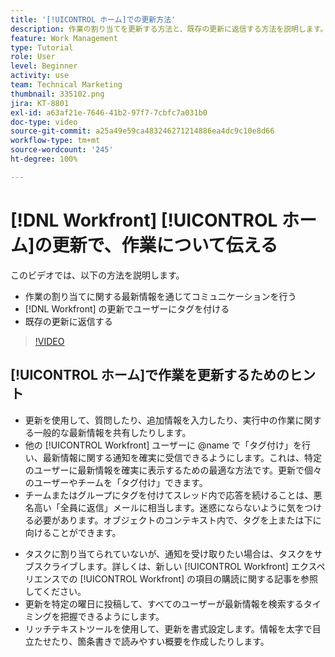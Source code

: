 ```yaml
---
title: '[!UICONTROL ホーム]での更新方法'
description: 作業の割り当てを更新する方法と、既存の更新に返信する方法を説明します。更新で  [!DNL Workfront]  ユーザーにタグを付けて、コミュニケーションについて通知されるようにします。
feature: Work Management
type: Tutorial
role: User
level: Beginner
activity: use
team: Technical Marketing
thumbnail: 335102.png
jira: KT-8801
exl-id: a63af21e-7646-41b2-97f7-7cbfc7a031b0
doc-type: video
source-git-commit: a25a49e59ca483246271214886ea4dc9c10e8d66
workflow-type: tm+mt
source-wordcount: '245'
ht-degree: 100%

---
```


# [!DNL Workfront] [!UICONTROL ホーム]の更新で、作業について伝える

このビデオでは、以下の方法を説明します。

* 作業の割り当てに関する最新情報を通じてコミュニケーションを行う
* [!DNL Workfront] の更新でユーザーにタグを付ける
* 既存の更新に返信する

>[!VIDEO](https://video.tv.adobe.com/v/335102/?quality=12&learn=on)

## [!UICONTROL ホーム]で作業を更新するためのヒント

* 更新を使用して、質問したり、追加情報を入力したり、実行中の作業に関する一般的な最新情報を共有したりします。
* 他の [!UICONTROL Workfront] ユーザーに @name で「タグ付け」を行い、最新情報に関する通知を確実に受信できるようにします。これは、特定のユーザーに最新情報を確実に表示するための最適な方法です。更新で個々のユーザーやチームを「タグ付け」できます。
* チームまたはグループにタグを付けてスレッド内で応答を続けることは、悪名高い「全員に返信」メールに相当します。迷惑にならないように気をつける必要があります。オブジェクトのコンテキスト内で、タグを上または下に向けることができます。

<!---
paragraph below needs a hyperlink to an article
--->

* タスクに割り当てられていないが、通知を受け取りたい場合は、タスクをサブスクライブします。詳しくは、新しい [!UICONTROL Workfront] エクスペリエンスでの [!UICONTROL Workfront] の項目の購読に関する記事を参照してください。
* 更新を特定の曜日に投稿して、すべてのユーザーが最新情報を検索するタイミングを把握できるようにします。
* リッチテキストツールを使用して、更新を書式設定します。情報を太字で目立たせたり、箇条書きで読みやすい概要を作成したりします。

<!---
learn more URLs
--->
